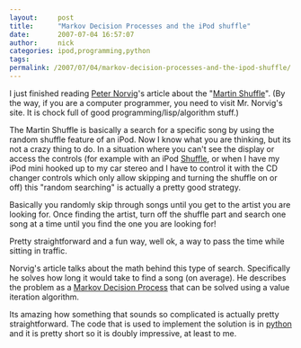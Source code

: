 ```yaml
---
layout:     post
title:      "Markov Decision Processes and the iPod shuffle"
date:       2007-07-04 16:57:07
author:     nick
categories: ipod,programming,python
tags:  
permalink: /2007/07/04/markov-decision-processes-and-the-ipod-shuffle/
---
```

I just finished reading [Peter Norvig](http://norvig.com)'s article about the "[Martin Shuffle](http://norvig.com/ipod.html)". (By the way, if you are a computer programmer, you need to visit Mr. Norvig's site. It is chock full of good programming/lisp/algorithm stuff.) 

The Martin Shuffle is basically a search for a specific song by using the random shuffle feature of an iPod. Now I know what you are thinking, but its not a crazy thing to do. In a situation where you can't see the display or access the controls (for example with an iPod [Shuffle](http://www.apple.com/ipodshuffle/), or when I have my iPod mini hooked up to my car stereo and I have to control it with the CD changer controls which only allow skipping and turning the shuffle on or off) this "random searching" is actually a pretty good strategy. 

Basically you randomly skip through songs until you get to the artist you are looking for. Once finding the artist, turn off the shuffle part and search one song at a time until you find the one you are looking for! 

Pretty straightforward and a fun way, well ok, a way to pass the time while sitting in traffic. 

Norvig's article talks about the math behind this type of search. Specifically he solves how long it would take to find a song (on average). He describes the problem as a [Markov Decision Process](http://en.wikipedia.org/wiki/Markov_decision_process) that can be solved using a value iteration algorithm. 

Its amazing how something that sounds so complicated is actually pretty straightforward. The code that is used to implement the solution is in [python](http://python.org) and it is pretty short so it is doubly impressive, at least to me.
